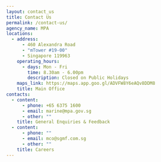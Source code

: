 ```yaml
---
layout: contact_us
title: Contact Us
permalink: /contact-us/
agency_name: MPA
locations:
  - address:
      - 460 Alexandra Road
      - "mTower #19-00"
      - Singapore 119963
    operating_hours:
      - days: Mon - Fri
        time: 8.30am - 6.00pm
        description: Closed on Public Holidays
    maps_link: https://maps.app.goo.gl/ADVFW8Y6eAQv8DDM8
    title: Main Office
contacts:
  - content:
      - phone: +65 6375 1600
      - email: marine@mpa.gov.sg
      - other: ""
    title: General Enquiries & Feedback
  - content:
      - phone: ""
      - email: mco@sgmf.com.sg
      - other: ""
    title: Careers
---
```

